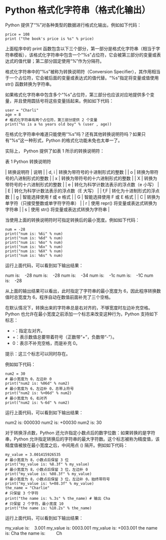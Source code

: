 # Python 格式化字符串（格式化输出）

Python 提供了“%”对各种类型的数据进行格式化输出，例如如下代码：

```
price = 108
print ("the book's price is %s" % price)
```

上面程序中的 print 函数包含以下三个部分，第一部分是格式化字符串（相当于字符串模板），该格式化字符串中包含一个“%s”占位符，它会被第三部分的变量或表达式的值代替；第二部分固定使用“%”作为分隔符。

格式化字符串中的“%s”被称为转换说明符（Conversion Specifier），其作用相当于一个占位符，它会被后面的变量或表达式的值代替。“%s”指定将变量或值使用 str() 函数转换为字符串。

如果格式化字符串中包含多个“%s”占位符，第三部分也应该对应地提供多个变量，并且使用圆括号将这些变量括起来。例如如下代码：

```
user = "Charli"
age = 8
# 格式化字符串有两个占位符，第三部分提供 2 个变量
print("%s is a %s years old boy" % (user , age))
```

在格式化字符串中难道只能使用“%s”吗？还有其他转换说明符吗？如果只有“%s”这一种形式，Python 的格式化功能未免也太单一了。

实际上， Python 提供了如表 1 所示的转换说明符：

表 1 Python 转换说明符

| 转换说明符 | 说明 |
| d, i | 转换为带符号的十进制形式的整数 |
| o | 转换为带符号的八进制形式的整数 |
| x | 转换为带符号的十六进制形式的整数 |
| X | 转换为带符号的十六进制形式的整数 |
| e | 转化为科学计数法表示的浮点数（e 小写） |
| E | 转化为科学计数法表示的浮点数（E 大写） |
| f,F | 转化为十进制形式的浮点数 |
| g | 智能选择使用 f 或 e 格式 |
| G | 智能选择使用 F 或 E 格式 |
| C | 转换为单字符（只接受整数或单字符字符串） |
| r | 使用 repr() 将变量或表达式转换为字符串 |
| s | 使用 str() 将变量或表达式转换为字符串 |

当使用上面的转换说明符时可指定转换后的最小宽度。例如如下代码：

```
num = -28
print("num is: %6i" % num)
print("num is: %6d" % num)
print("num is: %6o" % num)
print("num is: %6x" % num)
print("num is: %6X" % num)
print("num is: %6s" % num)
```

运行上面代码，可以看到如下输出结果：

num is:    -28
num is:    -28
num is:    -34
num is:    -1c
num is:    -1C
num is:    -28

从上面的输出结果可以看出，此时指定了字符串的最小宽度为 6，因此程序转换数值时总宽度为 6，程序自动在数值前面补充了三个空格。

在默认情况下，转换出来的字符串总是右对齐的，不够宽度时左边补充空格。Python 也允许在最小宽度之前添加一个标志来改变这种行为，Python 支持如下标志：

*   -：指定左对齐。
*   +：表示数值总要带着符号（正数带“+”，负数带“-”）。
*   0：表示不补充空格，而是补充 0。

提示：这三个标志可以同时存在。

例如如下代码：

```
num2 = 30
# 最小宽度为 0，左边补 0
print("num2 is: %06d" % num2)
# 最小宽度为 6，左边补 0，总带上符号
print("num2 is: %+06d" % num2)
# 最小宽度为 6，右对齐
print("num2 is: %-6d" % num2)
```

运行上面代码，可以看到如下输出结果：

num2 is: 000030
num2 is: +00030
num2 is: 30

对于转换浮点数，Python 还允许指定小数点后的数字位数：如果转换的是字符串，Python 允许指定转换后的字符串的最大字符数。这个标志被称为精度值，该精度值被放在最小宽度之后，中间用点 () 隔开。例如如下代码：

```
my_value = 3.001415926535
# 最小宽度为 8，小数点后保留 3 位
print("my_value is: %8.3f" % my_value)
# 最小宽度为 8，小数点后保留 3 位，左边补 0
print("my_value is: %08.3f" % my_value)
# 最小宽度为 8，小数点后保留 3 位，左边补 0，始终带符号
print("my_value is: %+08.3f" % my_value)
the_name = "Charlie"
# 只保留 3 个字符
print("the name is: %.3s" % the_name) # 输出 Cha
# 只保留 2 个字符，最小宽度 10
print("the name is: %10.2s" % the_name)
```

运行上面代码，可以看到如下输出结果：

my_value is:    3.001
my_value is: 0003.001
my_value is: +003.001
the name is: Cha
the name is:         Ch